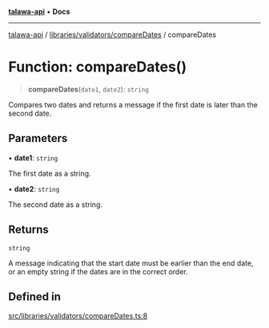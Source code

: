 [**talawa-api**](../../../../README.md) • **Docs**

***

[talawa-api](../../../../modules.md) / [libraries/validators/compareDates](../README.md) / compareDates

# Function: compareDates()

> **compareDates**(`date1`, `date2`): `string`

Compares two dates and returns a message if the first date is later than the second date.

## Parameters

• **date1**: `string`

The first date as a string.

• **date2**: `string`

The second date as a string.

## Returns

`string`

A message indicating that the start date must be earlier than the end date, or an empty string if the dates are in the correct order.

## Defined in

[src/libraries/validators/compareDates.ts:8](https://github.com/PalisadoesFoundation/talawa-api/blob/3bacbf38707ebd3e3e5f1bc5b4cc7aa3b2adc169/src/libraries/validators/compareDates.ts#L8)
